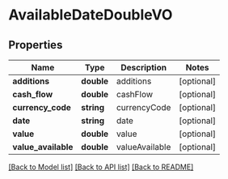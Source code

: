 # AvailableDateDoubleVO

## Properties
Name | Type | Description | Notes
------------ | ------------- | ------------- | -------------
**additions** | **double** | additions | [optional] 
**cash_flow** | **double** | cashFlow | [optional] 
**currency_code** | **string** | currencyCode | [optional] 
**date** | **string** | date | [optional] 
**value** | **double** | value | [optional] 
**value_available** | **double** | valueAvailable | [optional] 

[[Back to Model list]](../README.md#documentation-for-models) [[Back to API list]](../README.md#documentation-for-api-endpoints) [[Back to README]](../README.md)


